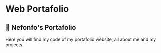 # Web Portafolio

## 🚀 Nefonfo's Portafolio

Here you will find my code of my portafolio website, all about me and my projects.

